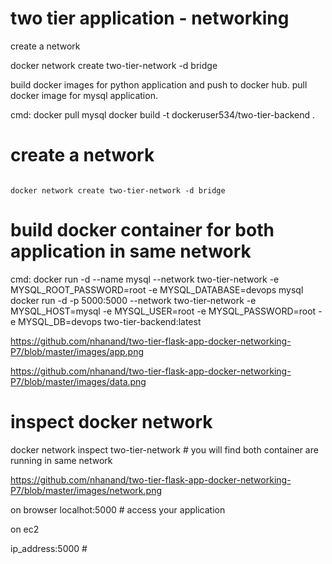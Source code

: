 # two tier application - networking 

create a network 

docker network create two-tier-network -d bridge

build docker images for python application and push to docker hub. pull docker image for mysql application.

cmd: docker pull mysql 
     docker build -t dockeruser534/two-tier-backend .

# create a network
                                                                                                                          docker network create two-tier-network -d bridge

# build docker container for both application in same network

cmd:   docker run -d --name mysql --network two-tier-network -e MYSQL_ROOT_PASSWORD=root -e MYSQL_DATABASE=devops mysql   
        docker run -d -p 5000:5000 --network two-tier-network -e MYSQL_HOST=mysql -e MYSQL_USER=root -e MYSQL_PASSWORD=root -e MYSQL_DB=devops two-tier-backend:latest

https://github.com/nhanand/two-tier-flask-app-docker-networking-P7/blob/master/images/app.png

https://github.com/nhanand/two-tier-flask-app-docker-networking-P7/blob/master/images/data.png

# inspect docker network 

  docker network inspect two-tier-network  # you will find both container are running in same network

https://github.com/nhanand/two-tier-flask-app-docker-networking-P7/blob/master/images/network.png

on browser 
localhot:5000                   # access your application 

on ec2

ip_address:5000    # 

